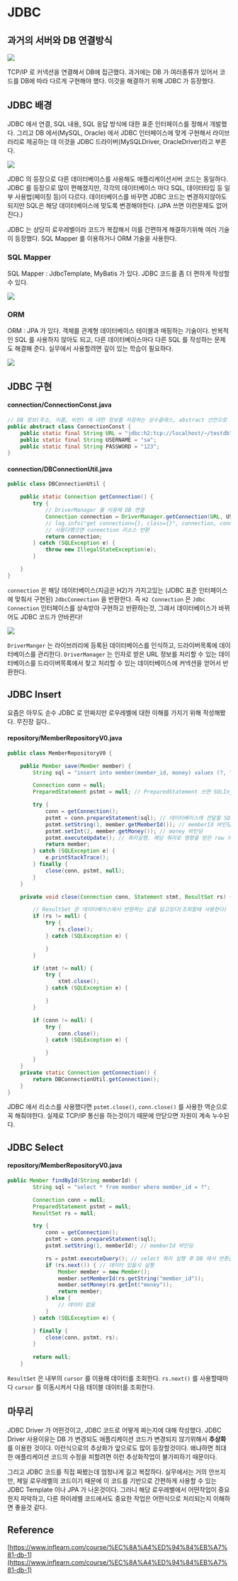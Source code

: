 # JDBC

## 과거의 서버와 DB 연결방식

<img src="img/jdbc1.PNG">

TCP/IP 로 커넥션을 연결해서 DB에 접근했다.
과거에는 DB 가 여러종류가 있어서 코드를 DB에 따라 다르게 구현해야 했다.
이것을 해결하기 위해 JDBC 가 등장했다.

## JDBC 배경
JDBC 에서 연결, SQL 내용, SQL 응답 방식에 대한 표준 인터페이스를 정해서 개발했다.
그리고 DB 에서(MySQL, Oracle) 에서 JDBC 인터페이스에 맞게 구현해서 라이브러리로 제공하는
데 이것을 JDBC 드라이버(MySQLDriver, OracleDriver)라고 부른다.

<img src="img/jdbc2.PNG">

JDBC 의 등장으로 다른 데이터베이스를 사용해도 애플리케이션서버 코드는 동일하다.
JDBC 를 등장으로 많이 편해졌지만, 각각의 데이터베이스 마다 SQL, 데이터타입 등 일부
사용법(페이징 등)이 다르다. 데이터베이스를 바꾸면 JDBC 코드는 변경하지않아도 되지만
SQL은 해당 데이터베이스에 맞도록 변경해야한다. (JPA 쓰면 이런문제도 없어진다.)

JDBC 는 상당히 로우레벨이라 코드가 복잡해서 이를 간편하게 해결하기위해 여러 기술이 등장했다.
SQL Mapper 를 이용하거나 ORM 기술을 사용한다.

### SQL Mapper

SQL Mapper : JdbcTemplate, MyBatis 가 있다. JDBC 코드를 좀 더 편하게 작성할 수 있다.

<img src="img/jdbc3.PNG">

### ORM

ORM : JPA 가 있다. 객체를 관계형 데이터베이스 테이블과 매핑하는 기술이다. 반복적인 SQL 를 사용하지
않아도 되고, 다른 데이터베이스마다 다른 SQL 를 작성하는 문제도 해결해 준다. 실무에서 사용할려면
깊이 있는 학습이 필요하다.

<img src="img/jdbc4.PNG">

## JDBC 구현

#### connection/ConnectionConst.java
```java
// DB 정보(주소, 이름, 비번) 에 대한 정보를 저장하는 상수클래스, abstract 선언으로 객체로 못만들게 함
public abstract class ConnectionConst {
    public static final String URL = "jdbc:h2:tcp://localhost/~/testdb";
    public static final String USERNAME = "sa";
    public static final String PASSWORD = "123";
}
```

#### connection/DBConnectionUtil.java
```java
public class DBConnectionUtil {

    public static Connection getConnection() {
        try {
            // DriverManager 를 이용해 DB 연결
            Connection connection = DriverManager.getConnection(URL, USERNAME, PASSWORD);
            // log.info("get connection={}, class={}", connection, connection.getClass());
            // 사용다했으면 connection 리소스 반환
            return connection;
        } catch (SQLException e) {
            throw new IllegalStateException(e);
        }

    }
}
```
`connection` 은 해당 데이터베이스(지금은 H2)가 가지고있는 (JDBC 표준 인터페이스에 맞춰서 구현된) `JdbcConeection`
을 반환한다. 즉 `H2 Connection` 은 `Jdbc Connection` 인터페이스를 상속받아 구현하고
반환하는것, 그래서 데이터베이스가 바뀌어도 JDBC 코드가 안바뀐다!

<img src="img/jdbc5.PNG">

`DriverManger` 는 라이브러리에 등록된 데이터베이스를 인식하고, 드라이버목록에 데이터베이스를
관리한다. `DriverManager` 는 인자로 받은 URL 정보를 처리할 수 있는 데이터베이스를
드라이버목록에서 찾고 처리할 수 있는 데이터베이스에 커넥션을 얻어서 반환한다.

## JDBC Insert

요즘은 아무도 순수 JDBC 로 안짜지만 로우레벨에 대한 이해를 가지기 위해 작성해봤다. 무진장 길다..

#### repository/MemberRepositoryV0.java
```java
public class MemberRepositoryV0 {

    public Member save(Member member) {
        String sql = "insert into member(member_id, money) values (?, ?)";

        Connection conn = null;
        PreparedStatement pstmt = null; // PreparedStatement 쓰면 SQLInjection 막을 수 있음

        try {
            conn = getConnection();
            pstmt = conn.prepareStatement(sql); // 데이터베이스에 전달할 SQL 과 파미터로 전달할 데이터를 준비한다.
            pstmt.setString(1, member.getMemberId()); // memberId 바인딩
            pstmt.setInt(2, member.getMoney()); // money 바인딩
            pstmt.executeUpdate(); // 쿼리실행, 해당 쿼리로 영향을 받은 row 의 갯수를 반환
            return member;
        } catch (SQLException e) {
            e.printStackTrace();
        } finally {
            close(conn, pstmt, null);
        }
    }

    private void close(Connection conn, Statement stmt, ResultSet rs) {

        // ResultSet 은 데이터베이스에서 반환하는 값을 담고있다(조회할때 사용한다)
        if (rs != null) {
            try {
                rs.close();
            } catch (SQLException e) {

            }
        }

        if (stmt != null) {
            try {
                stmt.close();
            } catch (SQLException e) {

            }
        }

        if (conn != null) {
            try {
                conn.close();
            } catch (SQLException e) {

            }
        }
    }
    private static Connection getConnection() {
        return DBConnectionUtil.getConnection();
    }
}
```

JDBC 에서 리소스를 사용했다면 `pstmt.close()`, `conn.close()` 를 사용한 역순으로 꼭 해줘야한다. 
실제로 TCP/IP 통신을 하는것이기 때문에 안닫으면 자원이 계속 누수된다.

## JDBC Select

#### repository/MemberRepositoryV0.java
```java
public Member findById(String memberId) {
        String sql = "select * from member where member_id = ?";

        Connection conn = null;
        PreparedStatement pstmt = null;
        ResultSet rs = null;

        try {
            conn = getConnection();
            pstmt = conn.prepareStatement(sql);
            pstmt.setString(1, memberId); // memberId 바인딩

            rs = pstmt.executeQuery(); // select 쿼리 실행 후 DB 에서 반환값을 ResultSet 에 저장
            if (rs.next()) { // 데이터 있을시 실행
                Member member = new Member();
                member.setMemberId(rs.getString("member_id"));
                member.setMoney(rs.getInt("money"));
                return member;
            } else {
                // 데이터 없음
            }
        } catch (SQLException e) {

        } finally {
            close(conn, pstmt, rs);
        }
        
        return null;
    }
```

`ResultSet` 은 내부의 `cursor` 를 이용해 데이터를 조회한다. `rs.next()` 를 사용할때마다 `cursor` 를 이동시켜서 다음 테이블 데이터를 조회한다.

## 마무리

JDBC Driver 가 어떤것이고, JDBC 코드로 어떻게 짜는지에 대해 작성했다. JDBC Driver 사용이유는 DB 가 변경되도 애플리케이션 코드가 변경되지
않기위해서 **추상화** 를 이용한 것이다. 이런식으로의 추상화가 앞으로도 많이 등장할것이다. 왜냐하면 최대한 애플리케이션 코드의 수정을 피할려면
이런 추상화작업이 불가피하기 때문이다. 

그리고 JDBC 코드를 직접 짜봤는데 엄청나게 길고 복잡하다. 실무에서는 거의 안쓰지만, 제일 로우레벨의 코드이기 때문에 이 코드를 기반으로 간편하게
사용할 수 있는 JDBC Template 이나 JPA 가 나온것이다. 그러니 해당 로우레벨에서 어떤작업이 중요한지 파악하고, 다른 하이레벨 코드에서도
중요한 작업은 어떤식으로 처리되는지 이해하면 좋을것 같다.

## Reference

[https://www.inflearn.com/course/%EC%8A%A4%ED%94%84%EB%A7%81-db-1](https://www.inflearn.com/course/%EC%8A%A4%ED%94%84%EB%A7%81-db-1)  
